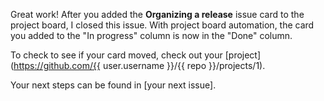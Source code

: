 Great work! After you added the **Organizing a release** issue card to the project board, I closed this issue. With project board automation, the card you added to the "In progress" column is now in the "Done" column. 

To check to see if your card moved, check out your [project](https://github.com/{{ user.username }}/{{ repo }}/projects/1).

Your next steps can be found in [your next issue].